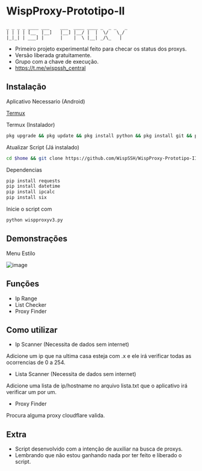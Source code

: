 # WispProxy-Prototipo-II

```
_ _ _ _ ____ ___    ___  ____ ____ _  _ _   _
| | | | [__  |__]   |__] |__/ |  |  \/   \_/    
|_|_| | ___] |      |    |  \ |__| _/\_   |
```

- Primeiro projeto experimental feito para checar os status dos proxys.
- Versão liberada gratuitamente.
- Grupo com a chave de execução.
- https://t.me/wispssh_central

## Instalação

Aplicativo Necessario (Android)

[Termux](https://play.google.com/store/apps/details?id=com.termux&hl=pt_BR&gl=US)

Termux (Instalador)

```bash
pkg upgrade && pkg update && pkg install python && pkg install git && pip install requests && pip install datetime && pip install ipcalc && pip install six && cd $home && mkdir WispProxy && git clone https://github.com/WispSSH/WispProxy-Prototipo-III.git WispProxy && cd WispProxy && rm README.md && python wispproxyv3.py
```

Atualizar Script (Já instalado)

```bash
cd $home && git clone https://github.com/WispSSH/WispProxy-Prototipo-III.git atualizar && mv atualizar/wispproxyv3.py WispProxy/wispproxyv3.py && rm -r -f atualizar && cd WispProxy && python wispproxyv3.py
```

Dependencias

```bash
pip install requests
pip install datetime
pip install ipcalc
pip install six
```

Inicie o script com

```bash
python wispproxyv3.py
```

## Demonstrações

Menu Estilo

![image](https://user-images.githubusercontent.com/100727796/182263451-a798a401-cc6b-4ba1-ba15-e1009aea2caf.png)

## Funções

- Ip Range
- List Checker
- Proxy Finder


## Como utilizar

- Ip Scanner (Necessita de dados sem internet)

Adicione um ip que na ultima casa esteja com .x e ele irá verificar todas as ocorrencias de 0 a 254.

- Lista Scanner (Necessita de dados sem internet)

Adicione uma lista de ip/hostname no arquivo lista.txt que o aplicativo irá verificar um por um.

- Proxy Finder

Procura alguma proxy cloudflare valida.

## Extra

- Script desenvolvido com a intenção de auxiliar na busca de proxys.
- Lembrando que não estou ganhando nada por ter feito e liberado o script.




